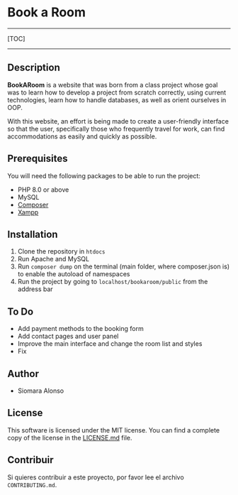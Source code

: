 # Book a Room
---
[TOC]

---

## Description
**BookARoom** is a website that was born from a class project whose goal was to learn how to develop a project from scratch correctly, using current technologies, learn how to handle databases, as well as orient ourselves in OOP.

With this website, an effort is being made to create a user-friendly interface so that the user, specifically those who frequently travel for work, can find accommodations as easily and quickly as possible.

## Prerequisites
You will need the following packages to be able to run the project:
* PHP 8.0 or above
* MySQL
* [Composer](https://getcomposer.org/download/)
* [Xampp](https://www.apachefriends.org/es/index.html)

## Installation 
1. Clone the repository in `htdocs`
2. Run Apache and MySQL
3. Run `composer dump` on the terminal (main folder, where composer.json is) to enable the autoload of namespaces
4. Run the project by going to `localhost/bookaroom/public` from the address bar

## To Do
* Add payment methods to the booking form
* Add contact pages and user panel
* Improve the main interface and change the room list and styles
* Fix 

## Author
* Siomara Alonso

## License
This software is licensed under the MIT license. You can find a complete copy of the license in the [LICENSE.md](LICENSE.md) file.

## Contribuir
Si quieres contribuir a este proyecto, por favor lee el archivo `CONTRIBUTING.md`.

